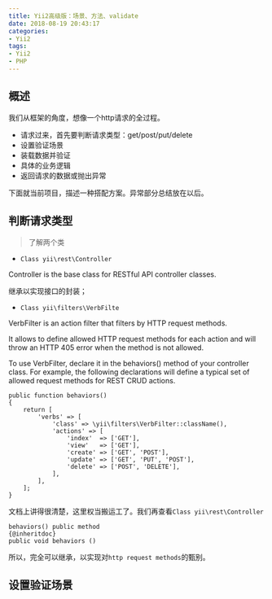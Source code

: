 ```yaml
---
title: Yii2高级版：场景、方法、validate
date: 2018-08-19 20:43:17
categories:
- Yii2
tags:
- Yii2
- PHP
---
```


## 概述

我们从框架的角度，想像一个http请求的全过程。

- 请求过来，首先要判断请求类型：get/post/put/delete
- 设置验证场景
- 装载数据并验证
- 具体的业务逻辑
- 返回请求的数据或抛出异常

下面就当前项目，描述一种搭配方案。异常部分总结放在以后。

## 判断请求类型

> 了解两个类

- `Class yii\rest\Controller`

Controller is the base class for RESTful API controller classes.

继承以实现接口的封装；

- `Class yii\filters\VerbFilte`

VerbFilter is an action filter that filters by HTTP request methods.

It allows to define allowed HTTP request methods for each action and will throw an HTTP 405 error when the method is not allowed.

To use VerbFilter, declare it in the behaviors() method of your controller class. For example, the following declarations will define a typical set of allowed request methods for REST CRUD actions.

```
public function behaviors()
{
    return [
        'verbs' => [
            'class' => \yii\filters\VerbFilter::className(),
            'actions' => [
                'index'  => ['GET'],
                'view'   => ['GET'],
                'create' => ['GET', 'POST'],
                'update' => ['GET', 'PUT', 'POST'],
                'delete' => ['POST', 'DELETE'],
            ],
        ],
    ];
}
```

文档上讲得很清楚，这里权当搬运工了。我们再查看`Class yii\rest\Controller`

```
behaviors() public method
{@inheritdoc}
public void behaviors ()
```

所以，完全可以继承，以实现对`http request methods`的甄别。

## 设置验证场景




